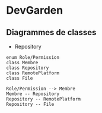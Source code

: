 # DevGarden

## Diagrammes de classes

- Repository

```plantuml
enum Role/Permission
class Membre
class Repository
class RemotePlatform
class File

Role/Permission --> Membre
Membre -- Repository
Repository -- RemotePlatform
Repository -- File

```